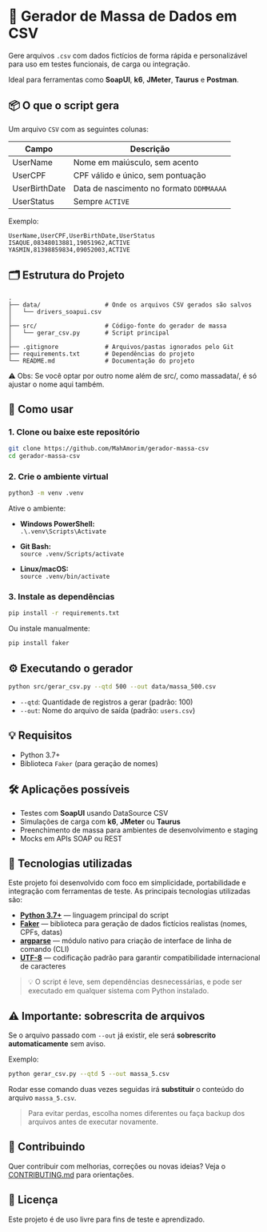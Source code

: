 # 🧪 Gerador de Massa de Dados em CSV

Gere arquivos `.csv` com dados fictícios de forma rápida e personalizável para uso em testes funcionais, de carga ou integração.

Ideal para ferramentas como **SoapUI**, **k6**, **JMeter**, **Taurus** e **Postman**.


## 📦 O que o script gera

Um arquivo `CSV` com as seguintes colunas:

| Campo          | Descrição                                |
|----------------|-------------------------------------------|
| UserName     | Nome em maiúsculo, sem acento             |
| UserCPF      | CPF válido e único, sem pontuação         |
| UserBirthDate      | Data de nascimento no formato `DDMMAAAA`  |
| UserStatus   | Sempre `ACTIVE`                           |

Exemplo:

```
UserName,UserCPF,UserBirthDate,UserStatus
ISAQUE,08348013881,19051962,ACTIVE
YASMIN,81398859834,09052003,ACTIVE
```


## 🗂 Estrutura do Projeto
```
.
├── data/                  # Onde os arquivos CSV gerados são salvos
│   └── drivers_soapui.csv
│
├── src/                   # Código-fonte do gerador de massa
│   └── gerar_csv.py       # Script principal
│
├── .gitignore             # Arquivos/pastas ignorados pelo Git
├── requirements.txt       # Dependências do projeto
└── README.md              # Documentação do projeto
```
⚠️ Obs: Se você optar por outro nome além de src/, como massadata/, é só ajustar o nome aqui também.



## 🚀 Como usar

### 1. Clone ou baixe este repositório

```bash
git clone https://github.com/MahAmorim/gerador-massa-csv
cd gerador-massa-csv
```

### 2. Crie o ambiente virtual

```bash
python3 -m venv .venv
```

Ative o ambiente:

- **Windows PowerShell:**  
  `.\.venv\Scripts\Activate`

- **Git Bash:**  
  `source .venv/Scripts/activate`

- **Linux/macOS:**  
  `source .venv/bin/activate`

### 3. Instale as dependências

```bash
pip install -r requirements.txt
```

Ou instale manualmente:

```bash
pip install faker
```

## ⚙️ Executando o gerador

```bash
python src/gerar_csv.py --qtd 500 --out data/massa_500.csv
```

- `--qtd`: Quantidade de registros a gerar (padrão: 100)
- `--out`: Nome do arquivo de saída (padrão: `users.csv`)


## 💡 Requisitos

- Python 3.7+
- Biblioteca `Faker` (para geração de nomes)

## 🛠 Aplicações possíveis

- Testes com **SoapUI** usando DataSource CSV
- Simulações de carga com **k6**, **JMeter** ou **Taurus**
- Preenchimento de massa para ambientes de desenvolvimento e staging
- Mocks em APIs SOAP ou REST

## 🧰 Tecnologias utilizadas

Este projeto foi desenvolvido com foco em simplicidade, portabilidade e integração com ferramentas de teste. As principais tecnologias utilizadas são:

- [**Python 3.7+**](https://www.python.org/) — linguagem principal do script
- [**Faker**](https://faker.readthedocs.io/en/master/) — biblioteca para geração de dados fictícios realistas (nomes, CPFs, datas)
- [**argparse**](https://docs.python.org/3/library/argparse.html) — módulo nativo para criação de interface de linha de comando (CLI)
- [**UTF-8**](https://en.wikipedia.org/wiki/UTF-8) — codificação padrão para garantir compatibilidade internacional de caracteres

> 💡 O script é leve, sem dependências desnecessárias, e pode ser executado em qualquer sistema com Python instalado.

## ⚠️ Importante: sobrescrita de arquivos

Se o arquivo passado com `--out` já existir, ele será **sobrescrito automaticamente** sem aviso.

Exemplo:

```bash
python gerar_csv.py --qtd 5 --out massa_5.csv
```

Rodar esse comando duas vezes seguidas irá **substituir** o conteúdo do arquivo `massa_5.csv`.

> Para evitar perdas, escolha nomes diferentes ou faça backup dos arquivos antes de executar novamente.

## 🤝 Contribuindo

Quer contribuir com melhorias, correções ou novas ideias? Veja o [CONTRIBUTING.md](CONTRIBUTING.md) para orientações.

## 📄 Licença

Este projeto é de uso livre para fins de teste e aprendizado.
